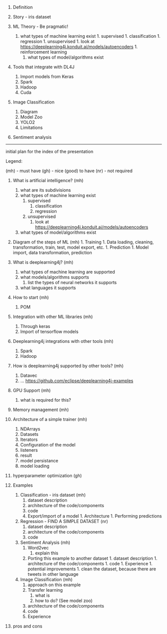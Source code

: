 
1. Definition
1. Story - iris dataset
1. ML Theory - Be pragmatic!
    1. what types of machine learning exist
           1. supervised
               1. classification
               1. regression
           1. unsupervised
               1. look at https://deeplearning4j.konduit.ai/models/autoencoders
           1. reinforcement learning     
       1. what types of model/algorithms exist
1. Tools that integrate with DL4J
    1. Import models from Keras
    1. Spark
    1. Hadoop
    1. Cuda

1. Image Classification
    1. Diagram
    1. Model Zoo
    1. YOLO2
    1. Limitations

1. Sentiment analysis



-----------------------------

initial plan for the index of the presentation 

Legend:

(mh) - must have
(gh) - nice (good) to have
(nr) - not required

1. What is artificial intelligence? (mh)
    1. what are its subdivisions
    1. what types of machine learning exist
        1. supervised
            1. classification
            1. regression
        1. unsupervised
            1. look at https://deeplearning4j.konduit.ai/models/autoencoders 
    1. what types of model/algorithms exist
 1. Diagram of the steps of ML (mh)
        1. Training 
            1. Data loading, cleaning, transformation, train, test, model export, etc.
        1. Prediction
            1. Model import, data transformation, prediction
1. What is deeplearning4j? (mh)
    1. what types of machine learning are supported
    1. what models/algorithms supports
        1. list the types of neural networks it supports
    1. what languages it supports
1. How to start (mh)
    1. POM
1. Integration with other ML libraries (mh)
    1. Through keras
    1. Import of tensorflow models
1. Deeplearning4j integrations with other tools (mh)
    1. Spark
    1. Hadoop
1. How is deeplearning4j supported by other tools? (mh)
    1. Datavec
    1. ... https://github.com/eclipse/deeplearning4j-examples
1. GPU Support (mh)
    1. what is required for this?
1. Memory management (mh)
1. Architecture of a simple trainer (mh)
    1. NDArrays
    1. Datasets
    1. Iterators
    1. Configuration of the model
    1. listeners
    1. result
    1. model persistance
    1. model loading
1. hyperparameter optimization (gh)
1. Examples 
   
    1. Classification - iris dataset (mh)
        1. dataset description
        1. architecture of the code/components
        1. code
        1. Export/import of a model 
                1. Architecture
                1. Performing predictions
    1. Regression - FIND A SIMPLE DATASET (nr)
        1. dataset description
        1. architecture of the code/components
        1. code
    1. Sentiment Analysis (mh)
        1. Word2vec
            1. explain this
        1. Porting this example to another dataset
                1. dataset description
                1. architecture of the code/components
                1. code
                1. Experience
                1. potential improvements
                    1. clean the dataset, because there are tweets in other language
    1. Image Classification (mh)
        1. approach on this example
        1. Transfer learning
            1. what is
            1. how to do? (See model zoo)
        1. architecture of the code/components
        1. code
        1. Experience
    
1. pros and cons





















